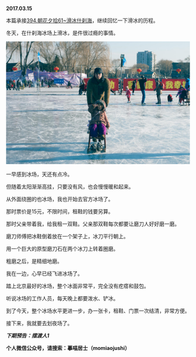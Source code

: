
          
            
**2017.03.15**

本篇承接[394.朝花夕拾61~滑冰什刹海](https://www.jianshu.com/p/d00386bae8fd)，继续回忆一下滑冰的历程。

冬天，在什刹海冰场上滑冰，是件很过瘾的事情。




![](img/51001-73febf5ba4da3311.jpg)




一早感到冰场，天还有点冷。

但随着太阳渐渐高挂，只要没有风，也会慢慢暖和起来。

从外面绕圈的也冰场，我也开始去官方冰场了。

那时票价是15元，不限时间，租鞋的钱要另算。

那时父亲带着我，给我租一双鞋。父亲那双鞋每次都要让磨刀人好好磨一磨。

磨刀师傅把冰鞋倒着放在一个架子上，冰刀平行朝上。

用一个巨大的原型磨刀石在两个冰刀上转着圈磨。

粗磨之后，是精细地磨。

我在一边，心早已经飞进冰场了。

踏上北京最好的冰场，整个冰面非常平，完全没有疙瘩和鼓包。

听说冰场的工作人员，每天晚上都要泼水、铲冰。

到了今天，整个冰场水平更进一步，办一张卡，租鞋、门票一次结清，非常方便。

接下来，我就要去划夜场了。


***下期预告：摆渡人1***


**个人微信公众号，请搜索：摹喵居士（momiaojushi）**

          
        